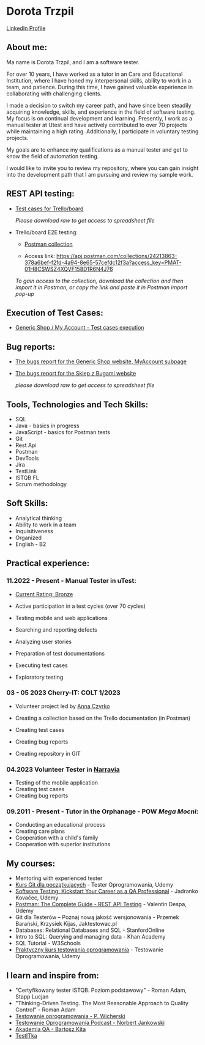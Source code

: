 # Dorota Trzpil 

[LinkedIn Profile](https://www.linkedin.com/in/dorota-trzpil/) 

## About me: 
Ma name is Dorota Trzpil, and I am a software tester. 

For over 10 years, I have worked as a tutor in an Care and Educational Institution, where I have honed my interpersonal skills, ability to work in a team, and patience. During this time, I have gained valuable experience in collaborating with challenging clients.

I made a decision to switch my career path, and have since been steadily acquiring knowledge, skills, and experience in the field of software testing. My focus is on continual development and learning. Presently, I work as a manual tester at Utest and have actively contributed to over 70 projects while maintaining a high rating. Additionally, I participate in voluntary testing projects.
 
My goals are to enhance my qualifications as a manual tester and get to know the field of automation testing.

I would like to invite you to review my repository, where you can gain insight into the development path that I am pursuing and review my sample work.


## REST API testing: 
* [Test cases for Trello/board](https://github.com/DorotaTrzpil/Portfolio/blob/eb4b8cc2083847cb1160c1d8aaa6464b812261be/TrelloApiPostman/TrelloTestCase.ods) 
        
        
    *Please download raw to get access to spreadsheet file*



* Trello/board E2E testing:

    * [Postman collection](https://github.com/DorotaTrzpil/Portfolio/blob/eb4b8cc2083847cb1160c1d8aaa6464b812261be/TrelloApiPostman/TrelloBoard.postman_collection) 


    * Access link: https://api.postman.com/collections/24213863-378a6bef-f2fd-4a94-8e65-57cefdc12f3a?access_key=PMAT-01H8CSWSZ4XQVF158D1R6N4J76

    *To gain access to the collection, download the collection and then import it in Postman, or copy the link and paste it in Postman import pop-up*


## Execution of Test Cases:
* [Generic Shop / My Account - Test cases execution](https://github.com/DorotaTrzpil/Portfolio/blob/044711bd4f19764636349ea5cf6b314e84e810a4/ExecutionOfTestCases/GSMyAccount_ExecutionReport.pdf)


## Bug reports: 
* [The bugs report for the Generic Shop website, MyAccount subpage](https://github.com/DorotaTrzpil/Portfolio/blob/7092f0b357c80c3486fbb812f30292cea6657d43/BugsReports/GSBugReport.ods)
* [The bugs report for the Sklep z Bugami website](https://github.com/DorotaTrzpil/Portfolio/blob/main/BugsReports/SklepZBugami%20-%20BugsReport.ods) 


    *please download raw to get access to spreadsheet file*




## Tools, Technologies and Tech Skills:
* SQL
* Java - basics in progress 
* JavaScript - basics for Postman tests
* Git
* Rest Api
* Postman
* DevTools
* Jira
* TestLink
* ISTQB FL
* Scrum methodology

## Soft Skills: 
* Analytical thinking
* Ability to work in a team 
* Inquisitiveness
* Organized 
* English - B2

## Practical experience: 

### **11.2022 - Present -  Manual Tester in uTest:**


* [Current Rating: Bronze](https://github.com/DorotaTrzpil/Portfolio/blob/main/Certificates/UtestRating.png)

* Active participation in a test cycles (over 70 cycles)
* Testing mobile and web applications

* Searching and reporting defects
* Analyzing user stories
* Preparation of test documentations
* Executing test cases
* Exploratory testing


### **03 - 05 2023 Cherry-IT: COLT 1/2023**
* Volunteer project led by [Anna Czyrko](https://www.linkedin.com/in/ania-czyrko-05933aa1/)


* Creating a collection based on the Trello documentation (in Postman)
* Creating test cases
* Creating bug reports
* Creating repository in GIT 

### **04.2023 Volunteer Tester in [Narravia](https://narravia.com/)**
* Testing of the mobile application 
* Creating test cases
* Creating bug reports


### **09.2011 - Present - Tutor in the Orphanage - POW _Mega Mocni_:**
* Conducting an educational process
* Creating care plans
* Cooperation with a child's family
* Cooperation with superior institutions

## My courses:
* Mentoring with experienced tester
* [Kurs Git dla początkujących](https://github.com/DorotaTrzpil/Portfolio/blob/main/Certificates/Git%20dla%20poczatkujacych.pdf) - Tester Oprogramowania, Udemy 
* [Software Testing: Kickstart Your Career as a QA Professional](https://github.com/DorotaTrzpil/Portfolio/blob/main/Certificates/Software%20Testing.pdf) - Jadranko Kovačec, Udemy 
* [Postman: The Complete Guide - REST API Testing](https://github.com/DorotaTrzpil/Portfolio/blob/main/Certificates/Postman%20V.Despa.pdf)  - Valentin Despa, Udemy 
* Git dla Testerów – Poznaj nową jakość wersjonowania - Przemek Barański, Krzysiek Kijas, Jaktestowac.pl 
* Databases: Relational Databases and SQL - StanfordOnline
* Intro to SQL: Querying and managing data - Khan Academy 
* SQL Tutorial - W3Schools 
* [Praktyczny kurs testowania oprogramowania](https://github.com/DorotaTrzpil/Portfolio/blob/main/Certificates/Praktyczny%20Kurs%20Testowania.pdf) - Testowanie Oprogramowania, Udemy





##  I learn and inspire from: 
* "Certyfikowany tester ISTQB. Poziom podstawowy" - Roman Adam, Stapp Lucjan
* "Thinking-Driven Testing. The Most Reasonable Approach to Quality Control" - Roman Adam
* [Testowanie oprogramowania - P. Wicherski](https://pwicherski.gitbook.io/testowanie-oprogramowania/)
* [Testowanie Oprogramowania Podcast - Norbert Jankowski](https://podcasttestowanie.pl/author/admin/)
* [Akademia QA - Bartosz Kita](https://www.youtube.com/@akademiaqa)
* [TestITka](https://www.youtube.com/@TestITka)










